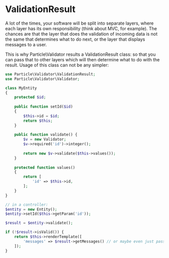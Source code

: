 # ValidationResult

A lot of the times, your software will be split into separate layers, where each layer has its own
responsibility (think about MVC, for example). The chances are that the layer that does the validation
of incoming data is not the same that determines what to do next, or the layer that displays messages
to a user.

This is why Particle\Validator results a ValidationResult class: so that you can pass that to other
layers which will then determine what to do with the result. Usage of this class can not be any
simpler:

```php
use Particle\Validator\ValidationResult;
use Particle\Validator\Validator;

class MyEntity 
{
    protected $id;
    
    public function setId($id)
    {
        $this->id = $id;
        return $this;
    }
    
    public function validate() {
        $v = new Validator;
        $v->required('id')->integer();
        
        return new $v->validate($this->values());
    }
    
    protected function values()
    {
        return [
            'id' => $this->id,
        ];
    }
}

// in a controller:
$entity = new Entity();
$entity->setId($this->getParam('id'));

$result = $entity->validate();

if (!$result->isValid()) {
    return $this->renderTemplate([
        'messages' => $result->getMessages() // or maybe even just pass in $result.
    ]);
}
```
